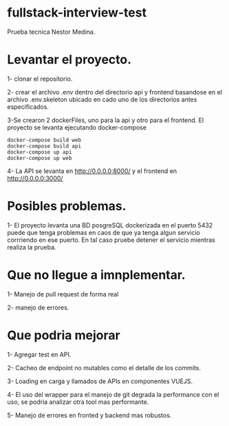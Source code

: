 # fullstack-interview-test
Prueba tecnica Nestor Medina.

# Levantar el proyecto.
1- clonar el repositorio.

2- crear el archivo .env dentro del directorio api y frontend basandose en el archivo
.env.skeleton ubicado en cado uno de los directorios antes especificados.

3-Se crearon 2 dockerFiles, uno para la api y otro para el frontend.
El proyecto se levanta ejecutando docker-compose
```
docker-compose build web
docker-compose build api
docker-compose up api
docker-compose up web
```

4- La API se levanta en http://0.0.0.0:8000/ y el frontend en http://0.0.0.0:3000/


# Posibles problemas.

1- El proyecto levanta una BD posgreSQL dockerizada en el puerto 5432 puede que tenga problemas 
en caos de que ya tenga algun servicio corrriendo en ese puerto. En tal caso pruebe detener el servicio
mientras realiza la prueba.

# Que no llegue a imnplementar.

1- Manejo de pull request de forma real

2- manejo de errores.

# Que podria mejorar

1- Agregar test en API.

2- Cacheo de endpoint no mutables como el detalle de los commits.

3- Loading en carga y llamados de APIs en componentes VUEJS.

4- El uso del wrapper para el manejo de git degrada la performance con el uso, se podria analizar otra tool mas performante.

5- Manejo de errores en fronted y backend mas robustos.
